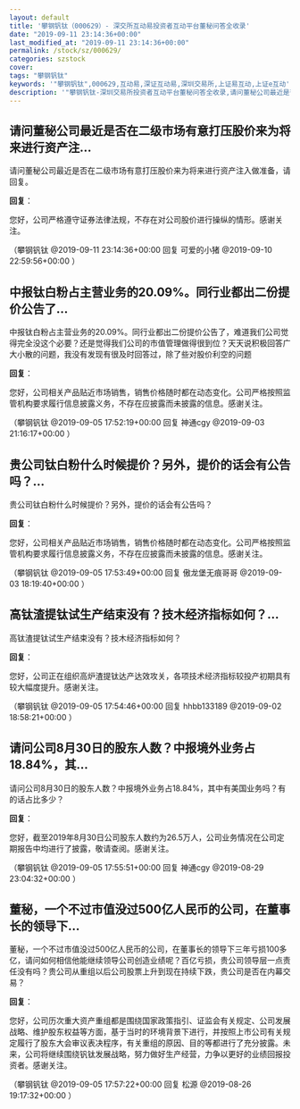 ```yaml
---
layout: default
title: '攀钢钒钛（000629）- 深交所互动易投资者互动平台董秘问答全收录'
date: "2019-09-11 23:14:36+00:00"
last_modified_at: "2019-09-11 23:14:36+00:00"
permalink: /stock/sz/000629/
categories: szstock
cover: 
tags: "攀钢钒钛"
keywords: '"攀钢钒钛",000629,互动易,深证互动易,深圳交易所,上证易互动,上证e互动'
description: '"攀钢钒钛-深圳交易所投资者互动平台董秘问答全收录,请问董秘公司最近是否在二级市场有意打压股价来为将来进行资产注入做准备，请回复。"'
---
```


## 请问董秘公司最近是否在二级市场有意打压股价来为将来进行资产注...

请问董秘公司最近是否在二级市场有意打压股价来为将来进行资产注入做准备，请回复。

**回复**：

您好，公司严格遵守证券法律法规，不存在对公司股价进行操纵的情形。感谢关注。 

（攀钢钒钛  @2019-09-11 23:14:36+00:00 回复 可爱的小猪  @2019-09-10 22:59:56+00:00 ）

## 中报钛白粉占主营业务的20.09%。同行业都出二份提价公告了...

中报钛白粉占主营业务的20.09%。同行业都出二份提价公告了，难道我们公司觉得完全没这个必要？还是觉得我们公司的市值管理做得很到位？天天说积极回答广大小散的问题，我没有发现有很及时回答过，除了些对股价利空的问题

**回复**：

您好，公司相关产品贴近市场销售，销售价格随时都在动态变化。公司严格按照监管机构要求履行信息披露义务，不存在应披露而未披露的信息。感谢关注。 

（攀钢钒钛  @2019-09-05 17:52:19+00:00 回复 神通cgy  @2019-09-03 21:16:17+00:00 ）

## 贵公司钛白粉什么时候提价？另外，提价的话会有公告吗？...

贵公司钛白粉什么时候提价？另外，提价的话会有公告吗？

**回复**：

您好，公司相关产品贴近市场销售，销售价格随时都在动态变化。公司严格按照监管机构要求履行信息披露义务，不存在应披露而未披露的信息。感谢关注。 

（攀钢钒钛  @2019-09-05 17:53:49+00:00 回复 傲龙堡无痕哥哥  @2019-09-03 18:19:40+00:00 ）

## 高钛渣提钛试生产结束没有？技木经济指标如何？...

高钛渣提钛试生产结束没有？技木经济指标如何？

**回复**：

您好，公司正在组织高炉渣提钛达产达效攻关，各项技术经济指标较投产初期具有较大幅度提升。感谢关注。 

（攀钢钒钛  @2019-09-05 17:54:46+00:00 回复 hhbb133189  @2019-09-02 18:58:21+00:00 ）

## 请问公司8月30日的股东人数？中报境外业务占18.84%，其...

请问公司8月30日的股东人数？中报境外业务占18.84%，其中有美国业务吗？有的话占比多少？

**回复**：

您好，截至2019年8月30日公司股东人数约为26.5万人，公司业务情况在公司定期报告中均进行了披露，敬请查阅。感谢关注。 

（攀钢钒钛  @2019-09-05 17:55:51+00:00 回复 神通cgy  @2019-08-29 23:04:32+00:00 ）

## 董秘，一个不过市值没过500亿人民币的公司，在董事长的领导下...

董秘，一个不过市值没过500亿人民币的公司，在董事长的领导下三年亏损100多亿，请问如何相信他能继续领导公司创造业绩呢？百亿亏损，贵公司领导层一点责任没有吗？贵公司从重组以后公司股票上升到现在持续下跌，贵公司是否在内幕交易？

**回复**：

您好，公司历次重大资产重组都是围绕国家政策指引、证监会有关规定、公司发展战略、维护股东权益等方面，基于当时的环境背景下进行，并按照上市公司有关规定履行了股东大会审议表决程序，有关重组的原因、目的等都进行了充分披露。未来，公司将继续围绕钒钛发展战略，努力做好生产经营，力争以更好的业绩回报投资者。感谢关注。 

（攀钢钒钛  @2019-09-05 17:57:22+00:00 回复 松源  @2019-08-26 19:17:32+00:00 ）


